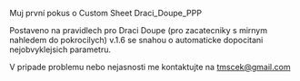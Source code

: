 Muj první pokus o Custom Sheet
Draci_Doupe_PPP

Postaveno na pravidlech pro Draci Doupe (pro zacatecniky s mirnym nahledem do pokrocilych) v.1.6
se snahou o automaticke dopocitani nejobvyklejsich parametru.

V pripade problemu nebo nejasnosti me kontaktujte na tmscek@gmail.com
